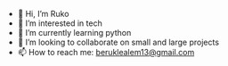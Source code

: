 - 👋 Hi, I’m Ruko
- 👀 I’m interested in tech
- 🌱 I’m currently learning python
- 💞️ I’m looking to collaborate on small and large projects
- 📫 How to reach me: beruklealem13@gmail.com

<!---
rukobeats/rukobeats is a ✨ special ✨ repository because its `README.md` (this file) appears on your GitHub profile.
You can click the Preview link to take a look at your changes.
--->

